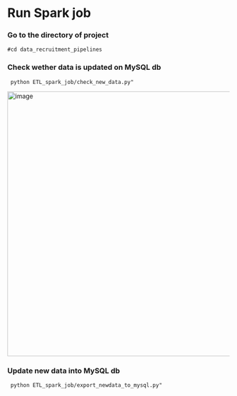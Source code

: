 # Run Spark job
### Go to the directory of project
```#cd data_recruitment_pipelines```
### Check wether data is updated on MySQL db
``` python ETL_spark_job/check_new_data.py"```

<img width="600" alt="image" src="../images/check_new_data.png">

### Update new data into MySQL db
``` python ETL_spark_job/export_newdata_to_mysql.py"```


